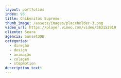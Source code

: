 ```yaml
---
layout: portfolios
index: 95
title: Chikenitos Supreme
thumb_image: /assets/images/placeholder-3.png
video_url: https://player.vimeo.com/video/383152919
cliente: Seara
agencia: SunsetDDB
categorias:
  - direção
  - design
  - animação
  - colagem
  - stopmotion
description_text:
---
```

